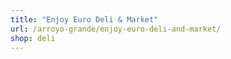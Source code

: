 ```yaml
---
title: "Enjoy Euro Deli & Market"
url: /arroyo-grande/enjoy-euro-deli-and-market/
shop: deli
---
```

